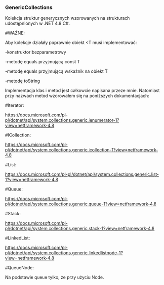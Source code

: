 ### GenericCollections
Kolekcja struktur generycznych wzorowanych na strukturach udostępnionych w .NET 4.8 C#.

#WAŻNE:

Aby kolekcje działały poprawnie obiekt &#60;T musi implementować:
  
  -konstruktor bezparametrowy
  
  -metodę equals przyjmującą const T
  
  -metodę equals przyjmującą wskaźnik na obiekt T
  
  -metodę toString

Implementacja klas i metod jest całkowcie napisana przeze mnie. Natomiast przy nazwach metod wzorowałem się na poniższych dokumentacjach:

#Iterator<T>:

https://docs.microsoft.com/pl-pl/dotnet/api/system.collections.generic.ienumerator-1?view=netframework-4.8

#ICollection<T>:

https://docs.microsoft.com/pl-pl/dotnet/api/system.collections.generic.icollection-1?view=netframework-4.8

#List<T>:

https://docs.microsoft.com/pl-pl/dotnet/api/system.collections.generic.list-1?view=netframework-4.8

#Queue<T>:

https://docs.microsoft.com/pl-pl/dotnet/api/system.collections.generic.queue-1?view=netframework-4.8

#Stack<T>:

https://docs.microsoft.com/pl-pl/dotnet/api/system.collections.generic.stack-1?view=netframework-4.8

#LinkedList<T>:

https://docs.microsoft.com/pl-pl/dotnet/api/system.collections.generic.linkedlistnode-1?view=netframework-4.8

#QueueNode<T>:

Na podstawie queue tylko, że przy użyciu Node.
